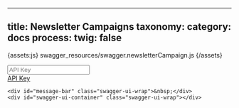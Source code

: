 
---
title: Newsletter Campaigns
taxonomy:
    category: docs
process:
	twig: false
---
{assets:js}
swagger_resources/swagger.newsletterCampaign.js
{/assets}

<div class="swagger-section">
	<div id='header'>
	    <div class="swagger-ui-wrap">
	        <form id='api_selector'>
	            <div class='input'><input placeholder="API Key" id="input_apiKey" name="apiKey" type="text"/></div>
	            <div class='input explore-btn'><a id="explore" href="#">API Key</a></div>
	        </form>
	    </div>
	</div>

	<div id="message-bar" class="swagger-ui-wrap">&nbsp;</div>
	<div id="swagger-ui-container" class="swagger-ui-wrap"></div>
</div>


